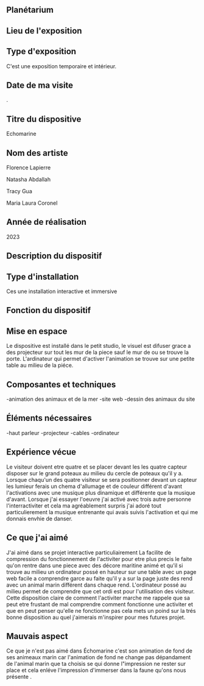 <h2>Planétarium</h2>

<h2>Lieu de l'exposition</h2>

<h2>Type d'exposition</h2>
C'est une exposition temporaire et intérieur.

<h2>Date de ma visite</h2>
 .

<h2>Titre du dispositive</h2>
Echomarine

<h2>Nom des artiste</h2>
Florence Lapierre

Natasha Abdallah

Tracy Gua

Maria Laura Coronel

<h2>Année de réalisation</h2>
2023

<h2>Description du dispositif</h2>


<h2>Type d'installation </h2>
Ces une installation interactive et immersive

<h2>Fonction du dispositif </h2>

<h2>Mise en espace</h2>
Le dispositive est installé dans le petit studio, le visuel est difuser grace a des projecteur sur tout les mur de la piece sauf le mur de ou se trouve la porte. L'ardinateur qui permet d'activer l'animation se trouve sur une petite table au milieu de la piéce.

<h2>Composantes et techniques</h2>
-animation des animaux et de la mer
-site web
-dessin des animaux du site

<h2>Éléments nécessaires</h2>
-haut parleur
-projecteur
-cables
-ordinateur 

<h2>Expérience vécue</h2>
Le visiteur doivent etre quatre et se placer devant les les quatre capteur disposer sur le grand poteaux au milieu du cercle de poteaux qu'il y a. Lorsque chaqu'un des quatre visiteur se sera positionner devant un capteur les lumieur ferais un chema d'allumage et de couleur différent d'avant l'activations avec une musique plus dinamique et différente que la musique d'avant. Lorsque j'ai essayer l'oeuvre j'ai activé avec trois autre personne l'interractiviter et cela ma agréablement surpris j'ai adoré tout particulierement la musique entrenante qui avais suivis l'activation et qui me donnais envhie de danser.

<h2>Ce que j'ai aimé</h2>
J'ai aimé dans se projet interactive particuliairement La facilite de compression du fonctionnement de l'activiter pour etre plus precis le faite qu'on rentre dans une piece avec des décore maritine animé et qu'il si trouve au milieu un ordinateur possé en hauteur sur une table avec un page web facile a comprendre garce au faite qu'il y a sur la page juste des rend avec un animal marin différent dans chaque rend. L'ordinateur possé au milieu permet de comprendre que cet ordi est pour l'utilisation des visiteur. Cette disposition claire de comment l'activiter marche me rappele que sa peut etre frustant de mal comprendre comment fonctionne une activiter et que en peut penser qu'elle ne fonctionne pas cela mets un poind sur la trés bonne disposition au quel j'aimerais m'inspirer pour mes futures projet.

<h2>Mauvais aspect</h2>
Ce que je n'est pas aimé dans Échomarine c'est son animation de fond de ses animeaux marin car l'animation de fond ne change pas dépandament de l'animal marin que ta choisis se qui donne l"impression ne rester sur place et cela enléve l'impression d'immerser dans la faune qu'ons nous présente .
